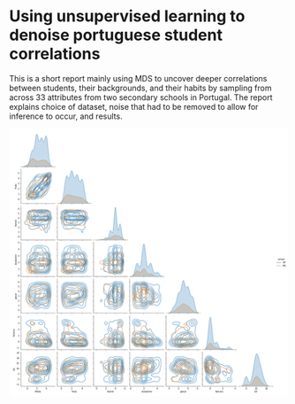 # Using unsupervised learning to denoise portuguese student correlations

This is a short report mainly using MDS to uncover deeper correlations between students, their backgrounds, and their habits by sampling from across 33 attributes from two secondary schools in Portugal. The report explains choice of dataset, noise that had to be removed to allow for inference to occur, and results.

![alt text](pairwise_plots.png)

